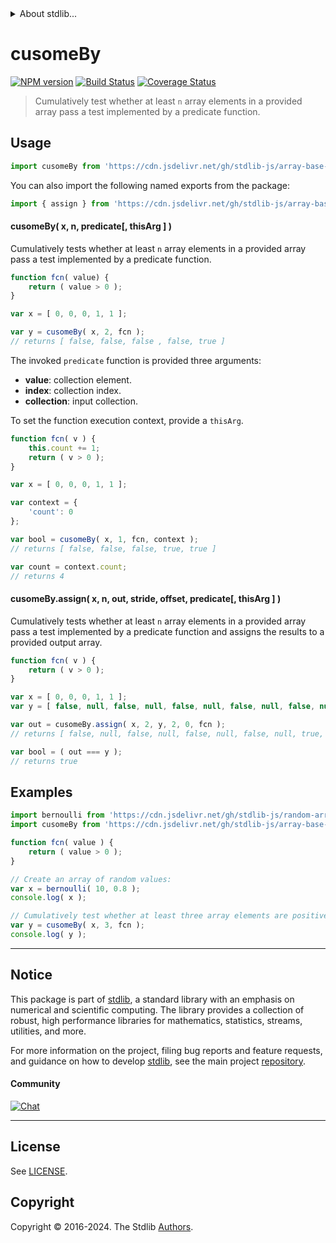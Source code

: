 <!--

@license Apache-2.0

Copyright (c) 2024 The Stdlib Authors.

Licensed under the Apache License, Version 2.0 (the "License");
you may not use this file except in compliance with the License.
You may obtain a copy of the License at

   http://www.apache.org/licenses/LICENSE-2.0

Unless required by applicable law or agreed to in writing, software
distributed under the License is distributed on an "AS IS" BASIS,
WITHOUT WARRANTIES OR CONDITIONS OF ANY KIND, either express or implied.
See the License for the specific language governing permissions and
limitations under the License.

-->


<details>
  <summary>
    About stdlib...
  </summary>
  <p>We believe in a future in which the web is a preferred environment for numerical computation. To help realize this future, we've built stdlib. stdlib is a standard library, with an emphasis on numerical and scientific computation, written in JavaScript (and C) for execution in browsers and in Node.js.</p>
  <p>The library is fully decomposable, being architected in such a way that you can swap out and mix and match APIs and functionality to cater to your exact preferences and use cases.</p>
  <p>When you use stdlib, you can be absolutely certain that you are using the most thorough, rigorous, well-written, studied, documented, tested, measured, and high-quality code out there.</p>
  <p>To join us in bringing numerical computing to the web, get started by checking us out on <a href="https://github.com/stdlib-js/stdlib">GitHub</a>, and please consider <a href="https://opencollective.com/stdlib">financially supporting stdlib</a>. We greatly appreciate your continued support!</p>
</details>

# cusomeBy

[![NPM version][npm-image]][npm-url] [![Build Status][test-image]][test-url] [![Coverage Status][coverage-image]][coverage-url] <!-- [![dependencies][dependencies-image]][dependencies-url] -->

> Cumulatively test whether at least `n` array elements in a provided array pass a test implemented by a predicate function.



<section class="usage">

## Usage

```javascript
import cusomeBy from 'https://cdn.jsdelivr.net/gh/stdlib-js/array-base-cusome-by@deno/mod.js';
```

You can also import the following named exports from the package:

```javascript
import { assign } from 'https://cdn.jsdelivr.net/gh/stdlib-js/array-base-cusome-by@deno/mod.js';
```

#### cusomeBy( x, n, predicate\[, thisArg ] )

Cumulatively tests whether at least `n` array elements in a provided array pass a test implemented by a predicate function.

```javascript
function fcn( value) {
    return ( value > 0 );
}

var x = [ 0, 0, 0, 1, 1 ];

var y = cusomeBy( x, 2, fcn );
// returns [ false, false, false , false, true ]
```

The invoked `predicate` function is provided three arguments:

-   **value**: collection element.
-   **index**: collection index.
-   **collection**: input collection.

To set the function execution context, provide a `thisArg`.

```javascript
function fcn( v ) {
    this.count += 1;
    return ( v > 0 );
}

var x = [ 0, 0, 0, 1, 1 ];

var context = {
    'count': 0
};

var bool = cusomeBy( x, 1, fcn, context );
// returns [ false, false, false, true, true ]

var count = context.count;
// returns 4
```

#### cusomeBy.assign( x, n, out, stride, offset, predicate\[, thisArg ] )

Cumulatively tests whether at least `n` array elements in a provided array pass a test implemented by a predicate function and assigns the results to a provided output array.

```javascript
function fcn( v ) {
    return ( v > 0 );
}

var x = [ 0, 0, 0, 1, 1 ];
var y = [ false, null, false, null, false, null, false, null, false, null ];

var out = cusomeBy.assign( x, 2, y, 2, 0, fcn );
// returns [ false, null, false, null, false, null, false, null, true, null ]

var bool = ( out === y );
// returns true
```

</section>

<!-- /.usage -->

<section class="notes">

</section>

<!-- /.notes -->

<section class="examples">

## Examples

<!-- eslint no-undef: "error" -->

```javascript
import bernoulli from 'https://cdn.jsdelivr.net/gh/stdlib-js/random-array-bernoulli@deno/mod.js';
import cusomeBy from 'https://cdn.jsdelivr.net/gh/stdlib-js/array-base-cusome-by@deno/mod.js';

function fcn( value ) {
    return ( value > 0 );
}

// Create an array of random values:
var x = bernoulli( 10, 0.8 );
console.log( x );

// Cumulatively test whether at least three array elements are positive:
var y = cusomeBy( x, 3, fcn );
console.log( y );
```

</section>

<!-- /.examples -->

<!-- Section for related `stdlib` packages. Do not manually edit this section, as it is automatically populated. -->

<section class="related">

</section>

<!-- /.related -->

<!-- Section for all links. Make sure to keep an empty line after the `section` element and another before the `/section` close. -->


<section class="main-repo" >

* * *

## Notice

This package is part of [stdlib][stdlib], a standard library with an emphasis on numerical and scientific computing. The library provides a collection of robust, high performance libraries for mathematics, statistics, streams, utilities, and more.

For more information on the project, filing bug reports and feature requests, and guidance on how to develop [stdlib][stdlib], see the main project [repository][stdlib].

#### Community

[![Chat][chat-image]][chat-url]

---

## License

See [LICENSE][stdlib-license].


## Copyright

Copyright &copy; 2016-2024. The Stdlib [Authors][stdlib-authors].

</section>

<!-- /.stdlib -->

<!-- Section for all links. Make sure to keep an empty line after the `section` element and another before the `/section` close. -->

<section class="links">

[npm-image]: http://img.shields.io/npm/v/@stdlib/array-base-cusome-by.svg
[npm-url]: https://npmjs.org/package/@stdlib/array-base-cusome-by

[test-image]: https://github.com/stdlib-js/array-base-cusome-by/actions/workflows/test.yml/badge.svg?branch=main
[test-url]: https://github.com/stdlib-js/array-base-cusome-by/actions/workflows/test.yml?query=branch:main

[coverage-image]: https://img.shields.io/codecov/c/github/stdlib-js/array-base-cusome-by/main.svg
[coverage-url]: https://codecov.io/github/stdlib-js/array-base-cusome-by?branch=main

<!--

[dependencies-image]: https://img.shields.io/david/stdlib-js/array-base-cusome-by.svg
[dependencies-url]: https://david-dm.org/stdlib-js/array-base-cusome-by/main

-->

[chat-image]: https://img.shields.io/gitter/room/stdlib-js/stdlib.svg
[chat-url]: https://app.gitter.im/#/room/#stdlib-js_stdlib:gitter.im

[stdlib]: https://github.com/stdlib-js/stdlib

[stdlib-authors]: https://github.com/stdlib-js/stdlib/graphs/contributors

[umd]: https://github.com/umdjs/umd
[es-module]: https://developer.mozilla.org/en-US/docs/Web/JavaScript/Guide/Modules

[deno-url]: https://github.com/stdlib-js/array-base-cusome-by/tree/deno
[deno-readme]: https://github.com/stdlib-js/array-base-cusome-by/blob/deno/README.md
[umd-url]: https://github.com/stdlib-js/array-base-cusome-by/tree/umd
[umd-readme]: https://github.com/stdlib-js/array-base-cusome-by/blob/umd/README.md
[esm-url]: https://github.com/stdlib-js/array-base-cusome-by/tree/esm
[esm-readme]: https://github.com/stdlib-js/array-base-cusome-by/blob/esm/README.md
[branches-url]: https://github.com/stdlib-js/array-base-cusome-by/blob/main/branches.md

[stdlib-license]: https://raw.githubusercontent.com/stdlib-js/array-base-cusome-by/main/LICENSE

</section>

<!-- /.links -->
